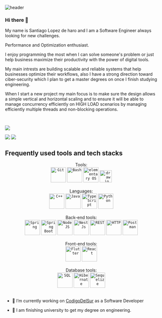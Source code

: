 ![header](https://quotefancy.com/media/wallpaper/3840x2160/1986256-Abraham-Lincoln-Quote-No-man-ever-got-lost-on-a-straight-road.jpg)
### Hi there 👋

My name is Santiago Lopez de haro and I am a Software Engineer always looking for new challenges. 

Performance and Optimization enthusiast.

I enjoy programming the most when I can solve someone's problem or just help business maximize their productivity with the power of digital tools.

My main intrests are building scalable and reliable systems that help businesses optimize their workflows, also I have a strong direction toward ciber-security which I plan to get a master degrees on once I finish studying engineering.

When I start a new project my main focus is to make sure the design allows a simple vertical and horizontal scaling and to ensure it will be able to manage concurrency efficiently on HIGH LOAD scenarios by managing efficiently multiple threads and non-blocking operations.

<br/>

[![](https://komarev.com/ghpvc/?username=SantiagoLopezDeHaro&color=000000)](https://github.com/SantiagoLopezDeHaro?tab=repositories)


[<img src="https://img.shields.io/badge/Gmail-D14836?style=for-the-badge&logo=gmail&logoColor=white">](mailto:santiagolhgpro@gmail.com)
[<img src="https://img.shields.io/badge/LinkedIn-0077B5?style=for-the-badge&logo=linkedin&logoColor=white">](https://www.linkedin.com/in/santiago-lopez-de-haro-2a1a4029a/)

## Frequently used tools and tech stacks

<div align="center">
	Tools:<br/>
	<code><img height="50" src="https://user-images.githubusercontent.com/25181517/192108372-f71d70ac-7ae6-4c0d-8395-51d8870c2ef0.png" alt="Git" title="Git" /></code>
	<code><img height="50" src="https://upload.wikimedia.org/wikipedia/commons/thumb/4/4b/Bash_Logo_Colored.svg/1024px-Bash_Logo_Colored.svg.png" alt="Bash" title="Bash" /></code>
	<code><img height="50" src="https://upload.wikimedia.org/wikipedia/commons/thumb/3/35/Tux.svg/1200px-Tux.svg.png" alt="elementary OS" title="Linux" /></code>
	<code><img height="40" src="https://images.g2crowd.com/uploads/product/image/social_landscape/social_landscape_9461f02c23e995e5d5e46e2676d110af/draw-io.png" alt="draw.io" title="draw.io" /></code>
<br/><br/>Languages:<br/>
  <code><img height="50" src="https://upload.wikimedia.org/wikipedia/commons/thumb/1/18/ISO_C%2B%2B_Logo.svg/1822px-ISO_C%2B%2B_Logo.svg.png" alt="C++" title="C++" /></code>
	<code><img height="50" src="https://user-images.githubusercontent.com/25181517/117201156-9a724800-adec-11eb-9a9d-3cd0f67da4bc.png" alt="Java" title="Java" /></code>
	<code><img height="50" src="https://upload.wikimedia.org/wikipedia/commons/thumb/4/4c/Typescript_logo_2020.svg/1024px-Typescript_logo_2020.svg.png" alt="TypeScript" title="TypeScript" /></code>
	<code><img height="50" src="https://www.cdnlogo.com/logos/p/3/python.svg" alt="Python" title="Python" /></code>
<br/><br/>Back-end tools:<br/>
	<code><img height="50" src="https://user-images.githubusercontent.com/25181517/117201470-f6d56780-adec-11eb-8f7c-e70e376cfd07.png" alt="Spring" title="Spring" /></code>
	<code><img height="50" src="https://user-images.githubusercontent.com/25181517/183891303-41f257f8-6b3d-487c-aa56-c497b880d0fb.png" alt="Spring Boot" title="Spring Boot" /></code>
	<code><img height="50" src="https://upload.wikimedia.org/wikipedia/commons/thumb/d/d9/Node.js_logo.svg/1280px-Node.js_logo.svg.png" alt="NodeJS" title="NodeJS" /></code>
	<code><img height="50" src="https://img.icons8.com/color/600/nestjs.png" alt="NestJs" title="NestJs" /></code>
	<code><img height="50" src="https://user-images.githubusercontent.com/25181517/192107858-fe19f043-c502-4009-8c47-476fc89718ad.png" alt="REST" title="REST" /></code>
	<code><img height="50" src="https://user-images.githubusercontent.com/25181517/192107854-765620d7-f909-4953-a6da-36e1ef69eea6.png" alt="HTTP" title="HTTP" /></code>
	<code><img height="50" src="https://user-images.githubusercontent.com/25181517/192109061-e138ca71-337c-4019-8d42-4792fdaa7128.png" alt="Postman" title="Postman" /></code>
<br/><br/>Front-end tools:<br/>
	<code><img height="50" src="https://img.icons8.com/color/512/flutter.png" alt="Flutter" title="Flutter" /></code>
	<code><img height="50" src="https://user-images.githubusercontent.com/25181517/183897015-94a058a6-b86e-4e42-a37f-bf92061753e5.png" alt="React" title="React" /></code>
<!-- <br/><br/>Package-managers tools:<br/>
	<code><img height="50" src="https://user-images.githubusercontent.com/25181517/121401671-49102800-c959-11eb-9f6f-74d49a5e1774.png" alt="npm" title="npm" /></code>
	<code><img height="50" src="https://user-images.githubusercontent.com/25181517/117207242-07d5a700-adf4-11eb-975e-be04e62b984b.png" alt="Maven" title="Maven" /></code> -->
<br/><br/>Database tools:<br/>
	<code><img height="50" src="https://cdn.freelogovectors.net/wp-content/uploads/2022/03/azure_sql_database_logo_freelogovectors.net_.png" alt="SQL" title="SQL" /></code>
	<code><img height="50" src="https://user-images.githubusercontent.com/25181517/117207493-49665200-adf4-11eb-808e-a9c0fcc2a0a0.png" alt="Hibernate" title="Hibernate" /></code>
	<code><img height="50" src="https://images.icon-icons.com/2415/PNG/512/sequelize_original_logo_icon_146348.png" alt="Sequelize" title="Sequelize" /></code>

</div>

<br/>

- 🔭 I’m currently working on [CodigoDelSur](https://www.codigodelsur.com) as a Software Developer

- 🌱 I am finishing university to get my degree on engineering.
